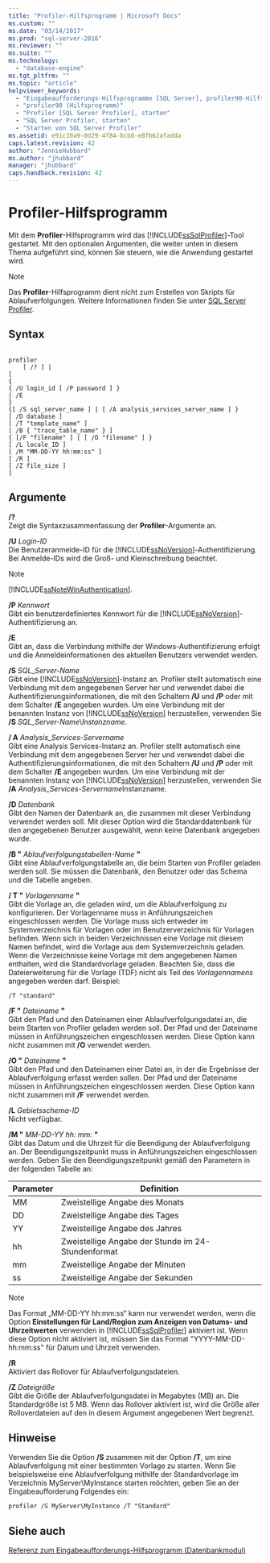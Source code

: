 ```yaml
---
title: "Profiler-Hilfsprogramm | Microsoft Docs"
ms.custom: ""
ms.date: "03/14/2017"
ms.prod: "sql-server-2016"
ms.reviewer: ""
ms.suite: ""
ms.technology: 
  - "database-engine"
ms.tgt_pltfrm: ""
ms.topic: "article"
helpviewer_keywords: 
  - "Eingabeaufforderungs-Hilfsprogramme [SQL Server], profiler90-Hilfsprogramm"
  - "profiler90 (Hilfsprogramm)"
  - "Profiler [SQL Server Profiler], starten"
  - "SQL Server Profiler, starten"
  - "Starten von SQL Server Profiler"
ms.assetid: e91c30a9-0d29-4f84-bcb8-e8fb62afadda
caps.latest.revision: 42
author: "JennieHubbard"
ms.author: "jhubbard"
manager: "jhubbard"
caps.handback.revision: 42
---
```

# Profiler-Hilfsprogramm
  Mit dem **Profiler**-Hilfsprogramm wird das [!INCLUDE[ssSqlProfiler](../includes/sssqlprofiler-md.md)]-Tool gestartet. Mit den optionalen Argumenten, die weiter unten in diesem Thema aufgeführt sind, können Sie steuern, wie die Anwendung gestartet wird.  
  
> [!NOTE]  
>  Das **Profiler**-Hilfsprogramm dient nicht zum Erstellen von Skripts für Ablaufverfolgungen. Weitere Informationen finden Sie unter [SQL Server Profiler](../tools/sql-server-profiler/sql-server-profiler.md).  
  
## Syntax  
  
```  
  
profiler  
    [ /? ] |  
[  
{  
{ /U login_id [ /P password ] }  
| /E  
}  
{[ /S sql_server_name ] | [ /A analysis_services_server_name ] }  
[ /D database ]  
[ /T "template_name" ]  
[ /B { "trace_table_name" } ]  
{ [/F "filename" ] | [ /O "filename" ] }  
[ /L locale_ID ]  
[ /M "MM-DD-YY hh:mm:ss" ]  
[ /R ]  
[ /Z file_size ]  
]  
```  
  
## Argumente  
 **/?**  
 Zeigt die Syntaxzusammenfassung der **Profiler**-Argumente an.  
  
 **/U** *Login-ID*  
 Die Benutzeranmelde-ID für die [!INCLUDE[ssNoVersion](../includes/ssnoversion-md.md)]-Authentifizierung. Bei Anmelde-IDs wird die Groß- und Kleinschreibung beachtet.  
  
> [!NOTE]  
>  [!INCLUDE[ssNoteWinAuthentication](../includes/ssnotewinauthentication-md.md)].  
  
 **/P** *Kennwort*  
 Gibt ein benutzerdefiniertes Kennwort für die [!INCLUDE[ssNoVersion](../includes/ssnoversion-md.md)]-Authentifizierung an.  
  
 **/E**  
 Gibt an, dass die Verbindung mithilfe der Windows-Authentifizierung erfolgt und die Anmeldeinformationen des aktuellen Benutzers verwendet werden.  
  
 **/S**  *SQL_Server-Name*  
 Gibt eine [!INCLUDE[ssNoVersion](../includes/ssnoversion-md.md)]-Instanz an. Profiler stellt automatisch eine Verbindung mit dem angegebenen Server her und verwendet dabei die Authentifizierungsinformationen, die mit den Schaltern **/U** und **/P** oder mit dem Schalter **/E** angegeben wurden. Um eine Verbindung mit der benannten Instanz von [!INCLUDE[ssNoVersion](../includes/ssnoversion-md.md)] herzustellen, verwenden Sie **/S** *SQL_Server-Name*\\*Instanzname*.  
  
 **/ A**  *Analysis_Services-Servername*  
 Gibt eine Analysis Services-Instanz an. Profiler stellt automatisch eine Verbindung mit dem angegebenen Server her und verwendet dabei die Authentifizierungsinformationen, die mit den Schaltern **/U** und **/P** oder mit dem Schalter **/E** angegeben wurden. Um eine Verbindung mit der benannten Instanz von [!INCLUDE[ssNoVersion](../includes/ssnoversion-md.md)] herzustellen, verwenden Sie **/A** *Analysis_Services-Servername*Instanzname.  
  
 **/D** *Datenbank*  
 Gibt den Namen der Datenbank an, die zusammen mit dieser Verbindung verwendet werden soll. Mit dieser Option wird die Standarddatenbank für den angegebenen Benutzer ausgewählt, wenn keine Datenbank angegeben wurde.  
  
 **/B "** *Ablaufverfolgungstabellen-Name* **"**  
 Gibt eine Ablaufverfolgungstabelle an, die beim Starten von Profiler geladen werden soll. Sie müssen die Datenbank, den Benutzer oder das Schema und die Tabelle angeben.  
  
 **/ T "** *Vorlagenname* **"**  
 Gibt die Vorlage an, die geladen wird, um die Ablaufverfolgung zu konfigurieren. Der Vorlagenname muss in Anführungszeichen eingeschlossen werden. Die Vorlage muss sich entweder im Systemverzeichnis für Vorlagen oder im Benutzerverzeichnis für Vorlagen befinden. Wenn sich in beiden Verzeichnissen eine Vorlage mit diesem Namen befindet, wird die Vorlage aus dem Systemverzeichnis geladen. Wenn die Verzeichnisse keine Vorlage mit dem angegebenen Namen enthalten, wird die Standardvorlage geladen. Beachten Sie, dass die Dateierweiterung für die Vorlage (TDF) nicht als Teil des *Vorlagennamens* angegeben werden darf. Beispiel:  
  
```  
/T "standard"  
```  
  
 **/F "** *Dateiname* **"**  
 Gibt den Pfad und den Dateinamen einer Ablaufverfolgungsdatei an, die beim Starten von Profiler geladen werden soll. Der Pfad und der Dateiname müssen in Anführungszeichen eingeschlossen werden. Diese Option kann nicht zusammen mit **/O** verwendet werden.  
  
 **/O "** *Dateiname* **"**  
 Gibt den Pfad und den Dateinamen einer Datei an, in der die Ergebnisse der Ablaufverfolgung erfasst werden sollen. Der Pfad und der Dateiname müssen in Anführungszeichen eingeschlossen werden. Diese Option kann nicht zusammen mit **/F** verwendet werden.  
  
 **/L** *Gebietsschema-ID*  
 Nicht verfügbar.  
  
 **/M "** *MM-DD-YY hh: mm:* **"**  
 Gibt das Datum und die Uhrzeit für die Beendigung der Ablaufverfolgung an. Der Beendigungszeitpunkt muss in Anführungszeichen eingeschlossen werden. Geben Sie den Beendigungszeitpunkt gemäß den Parametern in der folgenden Tabelle an:  
  
|Parameter|Definition|  
|---------------|----------------|  
|MM|Zweistellige Angabe des Monats|  
|DD|Zweistellige Angabe des Tages|  
|YY|Zweistellige Angabe des Jahres|  
|hh|Zweistellige Angabe der Stunde im 24-Stundenformat|  
|mm|Zweistellige Angabe der Minuten|  
|ss|Zweistellige Angabe der Sekunden|  
  
> [!NOTE]  
>  Das Format „MM-DD-YY hh:mm:ss“ kann nur verwendet werden, wenn die Option **Einstellungen für Land/Region zum Anzeigen von Datums- und Uhrzeitwerten** verwenden in [!INCLUDE[ssSqlProfiler](../includes/sssqlprofiler-md.md)] aktiviert ist. Wenn diese Option nicht aktiviert ist, müssen Sie das Format "YYYY-MM-DD-hh:mm:ss" für Datum und Uhrzeit verwenden.  
  
 **/R**  
 Aktiviert das Rollover für Ablaufverfolgungsdateien.  
  
 **/Z**  *Dateigröße*  
 Gibt die Größe der Ablaufverfolgungsdatei in Megabytes (MB) an. Die Standardgröße ist 5 MB. Wenn das Rollover aktiviert ist, wird die Größe aller Rolloverdateien auf den in diesem Argument angegebenen Wert begrenzt.  
  
## Hinweise  
 Verwenden Sie die Option **/S** zusammen mit der Option **/T**, um eine Ablaufverfolgung mit einer bestimmten Vorlage zu starten. Wenn Sie beispielsweise eine Ablaufverfolgung mithilfe der Standardvorlage im Verzeichnis MyServer\MyInstance starten möchten, geben Sie an der Eingabeaufforderung Folgendes ein:  
  
```  
profiler /S MyServer\MyInstance /T "Standard"  
```  
  
## Siehe auch  
 [Referenz zum Eingabeaufforderungs-Hilfsprogramm &#40;Datenbankmodul&#41;](../tools/command-prompt-utility-reference-database-engine.md)  
  
  